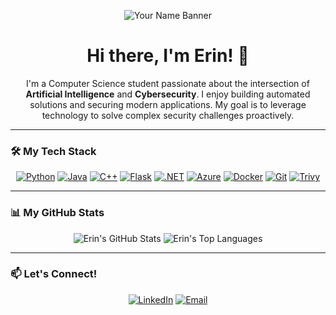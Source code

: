 <p align="center">
  <img src="[LINK_TO_YOUR_BANNER_IMAGE_HERE]" alt="Your Name Banner"/>
</p>

<h1 align="center">Hi there, I'm Erin! 👋</h1>

<p align="center">
  I'm a Computer Science student passionate about the intersection of <strong>Artificial Intelligence</strong> and <strong>Cybersecurity</strong>. I enjoy building automated solutions and securing modern applications. My goal is to leverage technology to solve complex security challenges proactively.
</p>

---

### 🛠️ My Tech Stack

<p align="center">
  <a href="https://www.python.org" target="_blank"><img src="https://img.shields.io/badge/Python-3776AB?style=for-the-badge&logo=python&logoColor=white" alt="Python"></a>
  <a href="https://www.java.com" target="_blank"><img src="https://img.shields.io/badge/Java-ED8B00?style=for-the-badge&logo=java&logoColor=white" alt="Java"></a>
  <a href="https://docs.microsoft.com/en-us/cpp/" target="_blank"><img src="https://img.shields.io/badge/C%2B%2B-00599C?style=for-the-badge&logo=c%2B%2B&logoColor=white" alt="C++"></a>
  <a href="https://flask.palletsprojects.com/" target="_blank"><img src="https://img.shields.io/badge/Flask-000000?style=for-the-badge&logo=flask&logoColor=white" alt="Flask"></a>
  <a href="https://dotnet.microsoft.com/" target="_blank"><img src="https://img.shields.io/badge/.NET-512BD4?style=for-the-badge&logo=dotnet&logoColor=white" alt=".NET"></a>
  <a href="https://azure.microsoft.com" target="_blank"><img src="https://img.shields.io/badge/Azure-0078D4?style=for-the-badge&logo=microsoft-azure&logoColor=white" alt="Azure"></a>
  <a href="https://www.docker.com/" target="_blank"><img src="https://img.shields.io/badge/Docker-2496ED?style=for-the-badge&logo=docker&logoColor=white" alt="Docker"></a>
  <a href="https://git-scm.com/" target="_blank"><img src="https://img.shields.io/badge/Git-F05032?style=for-the-badge&logo=git&logoColor=white" alt="Git"></a>
  <a href="https://trivy.dev/" target="_blank"><img src="https://img.shields.io/badge/Trivy-00A9E5?style=for-the-badge&logo=trivy&logoColor=white" alt="Trivy"></a>
</p>

---

### 📊 My GitHub Stats

<p align="center">
  <img src="https://github-readme-stats.vercel.app/api?username=erinsur&show_icons=true&theme=radical" alt="Erin's GitHub Stats">
  <img src="https://github-readme-stats.vercel.app/api/top-langs/?username=erinsur&layout=compact&theme=radical" alt="Erin's Top Languages">
</p>

---

### 📫 Let's Connect!

<p align="center">
  <a href="[YOUR_LINKEDIN_URL_HERE]"><img src="https://img.shields.io/badge/LinkedIn-0077B5?style=for-the-badge&logo=linkedin&logoColor=white" alt="LinkedIn"></a>
  <a href="mailto:[YOUR_EMAIL_HERE]"><img src="https://img.shields.io/badge/Email-D14836?style=for-the-badge&logo=gmail&logoColor=white" alt="Email"></a>
</p>

